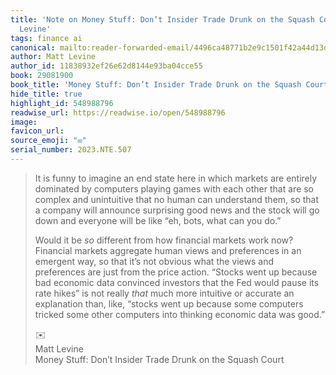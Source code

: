 ```yaml
---
title: 'Note on Money Stuff: Don’t Insider Trade Drunk on the Squash Court via Matt
  Levine'
tags: finance ai
canonical: mailto:reader-forwarded-email/4496ca48771b2e9c1501f42a44d13d87
author: Matt Levine
author_id: 11838932ef26e62d8144e93ba04cce55
book: 29081900
book_title: 'Money Stuff: Don’t Insider Trade Drunk on the Squash Court'
hide_title: true
highlight_id: 548988796
readwise_url: https://readwise.io/open/548988796
image:
favicon_url:
source_emoji: "✉️"
serial_number: 2023.NTE.507
---
```

> It is funny to imagine an end state here in which markets are entirely dominated by computers playing games with each other that are so complex and unintuitive that no human can understand them, so that a company will announce surprising good news and the stock will go down and everyone will be like “eh, bots, what can you do.”
> 
> Would it be *so* different from how financial markets work now? Financial markets aggregate human views and preferences in an emergent way, so that it’s not obvious what the views and preferences are just from the price action. “Stocks went up because bad economic data convinced investors that the Fed would pause its rate hikes” is not really *that* much more intuitive or accurate an explanation than, like, “stocks went up because some computers tricked some other computers into thinking economic data was good.”
> <div class="quoteback-footer"><div class="quoteback-avatar"><span class="mini-emoji"> ✉️</span></div><div class="quoteback-metadata"><div class="metadata-inner"><span style="display:none">FROM:</span><div aria-label="Matt Levine" class="quoteback-author"> Matt Levine</div><div aria-label="Money Stuff: Don’t Insider Trade Drunk on the Squash Court" class="quoteback-title"> Money Stuff: Don’t Insider Trade Drunk on the Squash Court</div></div></div></div>